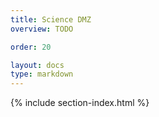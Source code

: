 ```yaml
---
title: Science DMZ
overview: TODO

order: 20

layout: docs
type: markdown
---
```


{% include section-index.html %}
